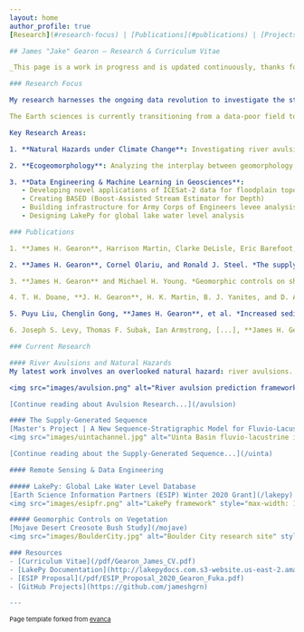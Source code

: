 ```yaml
---
layout: home
author_profile: true
[Research](#research-focus) | [Publications](#publications) | [Projects](#current-research) | [Resources](#resources)

## James "Jake" Gearon — Research & Curriculum Vitae

_This page is a work in progress and is updated continuously, thanks for visiting!_

### Research Focus

My research harnesses the ongoing data revolution to investigate the statistical, morphodynamic, and scaling properties of sedimentary landscapes: particularly rivers, deltas, and lakes. The goal of this approach is to develop predictive models of complex natural phenomena, which is crucial in the context of natural hazards in a warming world.

The Earth sciences is currently transitioning from a data-poor field to a data-rich one. I use industry-grade geospatial data engineering and applied data science—largely through the lens of remote sensing—to investigate classic problems in geomorphology and sedimentology. My recent work on predicting river avulsions demonstrates how this approach can result in high-impact science with broad appeal.

Key Research Areas:

1. **Natural Hazards under Climate Change**: Investigating river avulsions and their impact on flooding and infrastructure. Recent avulsions in India alone have displaced millions and damaged agricultural and transportation infrastructure.

2. **Ecogeomorphology**: Analyzing the interplay between geomorphology and vegetation patterns through big-data approaches. My work includes the largest analysis of creosote shrub distributions to date (~23 million samples).

3. **Data Engineering & Machine Learning in Geosciences**: 
   - Developing novel applications of ICESat-2 data for floodplain topography
   - Creating BASED (Boost-Assisted Stream Estimator for Depth)
   - Building infrastructure for Army Corps of Engineers levee analysis
   - Designing LakePy for global lake water level analysis

### Publications

1. **James H. Gearon**, Harrison Martin, Clarke DeLisle, Eric Barefoot, David Mohrig, Chris Paola, and Douglas Edmonds. *Rules of river avulsion change downstream* [Nature, 2024 (accepted)].

2. **James H. Gearon**, Cornel Olariu, and Ronald J. Steel. *The supply-generated sequence: A unified sequence-stratigraphic model for closed lacustrine sedimentary basins with evidence from the Green River Formation, Uinta Basin, Utah, U.S.A.* [Journal of Sedimentary Research, 92(9):813–835, 2022](https://doi.org/10.2110/jsr.2022.043).

3. **James H. Gearon** and Michael H. Young. *Geomorphic controls on shrub canopy volume and spacing of creosote bush in northern Mojave Desert, USA*. [Landscape Ecology, 2020](https://doi.org/10.1007/s10980-020-01149-8).

4. T. H. Doane, **J. H. Gearon**, H. K. Martin, B. J. Yanites, and D. A. Edmonds. *Topographic roughness as an emergent property of geomorphic processes and events*. [AGU Advances, 5(5), 2024](https://doi.org/10.1029/2023AV000921).

5. Puyu Liu, Chenglin Gong, **James H. Gearon**, et al. *Increased sediment connectivity between deltas and deep-water fans in closed lake basins: A case study from Bozhong Sag, Bohai Bay Basin, China*. [Sedimentary Geology, 2023](https://doi.org/10.1016/j.sedgeo.2023.106561).

6. Joseph S. Levy, Thomas F. Subak, Ian Armstrong, [...], **James H. Gearon**, et al. *Martian chaos terrain fracture geometry indicates drainage and compaction of laterally heterogeneous confined aquifers* [In Review at Icarus].

### Current Research

#### River Avulsions and Natural Hazards
My latest work involves an overlooked natural hazard: river avulsions. I've developed a novel theoretical framework that identifies which rivers are vulnerable to avulsion and predicts the path of an avulsing river. This research has significant implications for flood prediction and mitigation in a changing climate.

<img src="images/avulsion.png" alt="River avulsion prediction framework" style="max-width: 100%; height: auto;"/>

[Continue reading about Avulsion Research...](/avulsion)

#### The Supply-Generated Sequence
[Master's Project | A New Sequence-Stratigraphic Model for Fluvio-Lacustrine Deposits](/Uinta)
<img src="images/uintachannel.jpg" alt="Uinta Basin fluvio-lacustrine interactions" style="max-width: 100%; height: auto;"/>

[Continue reading about the Supply-Generated Sequence...](/uinta)

#### Remote Sensing & Data Engineering

##### LakePy: Global Lake Water Level Database
[Earth Science Information Partners (ESIP) Winter 2020 Grant](/lakepy)
<img src="images/esipfr.png" alt="LakePy framework" style="max-width: 100%; height: auto;"/>

##### Geomorphic Controls on Vegetation
[Mojave Desert Creosote Bush Study](/mojave)
<img src="images/BoulderCity.jpg" alt="Boulder City research site" style="max-width: 100%; height: auto;"/>

### Resources
- [Curriculum Vitae](/pdf/Gearon_James_CV.pdf)
- [LakePy Documentation](http://lakepydocs.com.s3-website.us-east-2.amazonaws.com/)
- [ESIP Proposal](/pdf/ESIP_Proposal_2020_Gearon_Fuka.pdf)
- [GitHub Projects](https://github.com/jameshgrn)

---
```


<p style="font-size:11px">Page template forked from <a href="https://github.com/evanca/quick-portfolio">evanca</a></p>

